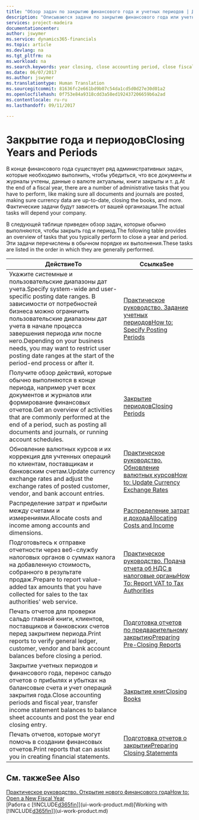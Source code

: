 ```yaml
---
title: "Обзор задач по закрытию финансового года и учетных периодов | Документы Майкрософт"
description: "Описываются задачи по закрытию финансового года или учетного периода, например, проверка того, что документы и журналы учтены, а также сверка балансов банковских счетов."
services: project-madeira
documentationcenter: 
author: jswymer
ms.service: dynamics365-financials
ms.topic: article
ms.devlang: na
ms.tgt_pltfrm: na
ms.workload: na
ms.search.keywords: year closing, close accounting period, close fiscal year, bank account detailed trial balance
ms.date: 06/07/2017
ms.author: jswymer
ms.translationtype: Human Translation
ms.sourcegitcommit: 81636fc2e661bd9b07c54da1cd5d0d27e30d01a2
ms.openlocfilehash: 0f753e84a9318cdd3a58ed192437206659b6a2ad
ms.contentlocale: ru-ru
ms.lasthandoff: 09/11/2017

---
```

# <a name="closing-years-and-periods"></a><span data-ttu-id="a00ed-103">Закрытие года и периодов</span><span class="sxs-lookup"><span data-stu-id="a00ed-103">Closing Years and Periods</span></span>
<span data-ttu-id="a00ed-104">В конце финансового года существует ряд административных задач, которые необходимо выполнить, чтобы убедиться, что все документы и журналы учтены, данные о валюте актуальны, книги закрыты и т. д.</span><span class="sxs-lookup"><span data-stu-id="a00ed-104">At the end of a fiscal year, there are a number of administrative tasks that you have to perform, like making sure all documents and journals are posted, making sure currency data are up-to-date, closing the books, and more.</span></span> <span data-ttu-id="a00ed-105">Фактические задачи будут зависеть от вашей организации.</span><span class="sxs-lookup"><span data-stu-id="a00ed-105">The actual tasks will depend your company.</span></span>

<span data-ttu-id="a00ed-106">В следующей таблице приведен обзор задач, которые обычно выполняются, чтобы закрыть год и период.</span><span class="sxs-lookup"><span data-stu-id="a00ed-106">The following table provides an overview of tasks that you typically perform to close a year and period.</span></span> <span data-ttu-id="a00ed-107">Эти задачи перечислены в обычном порядке их выполнения.</span><span class="sxs-lookup"><span data-stu-id="a00ed-107">These tasks are listed in the order in which they are generally performed.</span></span>

| <span data-ttu-id="a00ed-108">Действие</span><span class="sxs-lookup"><span data-stu-id="a00ed-108">To</span></span> | <span data-ttu-id="a00ed-109">Ссылка</span><span class="sxs-lookup"><span data-stu-id="a00ed-109">See</span></span> |
| --- | --- |
| <span data-ttu-id="a00ed-110">Укажите системные и пользовательские диапазоны дат учета.</span><span class="sxs-lookup"><span data-stu-id="a00ed-110">Specify system-wide and user-specific posting date ranges.</span></span> <span data-ttu-id="a00ed-111">В зависимости от потребностей бизнеса можно ограничить пользовательские диапазоны дат учета в начале процесса завершения периода или после него.</span><span class="sxs-lookup"><span data-stu-id="a00ed-111">Depending on your business needs, you may want to restrict user posting date ranges at the start of the period-end process or after it.</span></span> |[<span data-ttu-id="a00ed-112">Практическое руководство. Задание учетных периодов</span><span class="sxs-lookup"><span data-stu-id="a00ed-112">How to: Specify Posting Periods</span></span>](finance-how-specify-posting-periods.md) |
| <span data-ttu-id="a00ed-113">Получите обзор действий, которые обычно выполняются в конце периода, например учет всех документов и журналов или формирование финансовых отчетов.</span><span class="sxs-lookup"><span data-stu-id="a00ed-113">Get an overview of activities that are commonly performed at the end of a period, such as posting all documents and journals, or running account schedules.</span></span> |[<span data-ttu-id="a00ed-114">Закрытие периодов</span><span class="sxs-lookup"><span data-stu-id="a00ed-114">Closing Periods</span></span>](year-how-complete-period-end-processes.md) |
| <span data-ttu-id="a00ed-115">Обновление валютных курсов и их коррекция для учтенных операций по клиентам, поставщикам и банковским счетам.</span><span class="sxs-lookup"><span data-stu-id="a00ed-115">Update currency exchange rates and adjust the exchange rates of posted customer, vendor, and bank account entries.</span></span> |[<span data-ttu-id="a00ed-116">Практическое руководство. Обновление валютных курсов</span><span class="sxs-lookup"><span data-stu-id="a00ed-116">How to: Update Currency Exchange Rates</span></span>](finance-how-update-currencies.md) |
| <span data-ttu-id="a00ed-117">Распределение затрат и прибыли между счетами и измерениями.</span><span class="sxs-lookup"><span data-stu-id="a00ed-117">Allocate costs and income among accounts and dimensions.</span></span> |[<span data-ttu-id="a00ed-118">Распределение затрат и дохода</span><span class="sxs-lookup"><span data-stu-id="a00ed-118">Allocating Costs and Income</span></span>](year-allocate-costs-income.md) |
| <span data-ttu-id="a00ed-119">Подготовьтесь к отправке отчетности через веб-службу налоговых органов о суммах налога на добавленную стоимость, собранного в результате продаж.</span><span class="sxs-lookup"><span data-stu-id="a00ed-119">Prepare to report value-added tax amounts that you have collected for sales to the tax authorities' web service.</span></span> |[<span data-ttu-id="a00ed-120">Практическое руководство. Подача отчета об НДС в налоговые органы</span><span class="sxs-lookup"><span data-stu-id="a00ed-120">How To: Report VAT to Tax Authorities</span></span>](finance-how-report-vat.md)|
| <span data-ttu-id="a00ed-121">Печать отчетов для проверки сальдо главной книги, клиентов, поставщиков и банковских счетов перед закрытием периода.</span><span class="sxs-lookup"><span data-stu-id="a00ed-121">Print reports to verify general ledger, customer, vendor and bank account balances before closing a period.</span></span> |[<span data-ttu-id="a00ed-122">Подготовка отчетов по предварительному закрытию</span><span class="sxs-lookup"><span data-stu-id="a00ed-122">Preparing Pre-Closing Reports</span></span>](year-prepare-preclose-reports.md) |
| <span data-ttu-id="a00ed-123">Закрытие учетных периодов и финансового года, перенос сальдо отчетов о прибылях и убытках на балансовые счета и учет операций закрытия года.</span><span class="sxs-lookup"><span data-stu-id="a00ed-123">Close accounting periods and fiscal year, transfer income statement balances to balance sheet accounts and post the year end closing entry.</span></span> |[<span data-ttu-id="a00ed-124">Закрытие книг</span><span class="sxs-lookup"><span data-stu-id="a00ed-124">Closing Books</span></span>](year-close-books.md) |
| <span data-ttu-id="a00ed-125">Печать отчетов, которые могут помочь в создании финансовых отчетов.</span><span class="sxs-lookup"><span data-stu-id="a00ed-125">Print reports that can assist you in creating financial statements.</span></span> |[<span data-ttu-id="a00ed-126">Подготовка отчетов о закрытии</span><span class="sxs-lookup"><span data-stu-id="a00ed-126">Preparing Closing Statements</span></span>](year-prepare-close-statement.md) |

## <a name="see-also"></a><span data-ttu-id="a00ed-127">См. также</span><span class="sxs-lookup"><span data-stu-id="a00ed-127">See Also</span></span>
[<span data-ttu-id="a00ed-128">Практическое руководство. Открытие нового финансового года</span><span class="sxs-lookup"><span data-stu-id="a00ed-128">How to: Open a New Fiscal Year</span></span>](finance-how-open-new-fiscal-year.md)  
<span data-ttu-id="a00ed-129">[Работа с [!INCLUDE[d365fin](includes/d365fin_md.md)]](ui-work-product.md)</span><span class="sxs-lookup"><span data-stu-id="a00ed-129">[Working with [!INCLUDE[d365fin](includes/d365fin_md.md)]](ui-work-product.md)</span></span>

